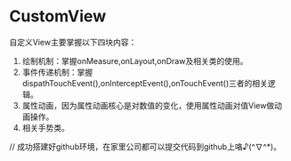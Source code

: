 # CustomView
自定义View主要掌握以下四块内容： 
1. 绘制机制：掌握onMeasure,onLayout,onDraw及相关类的使用。
2. 事件传递机制：掌握dispathTouchEvent(),onInterceptEvent(),onTouchEvent()三者的相关逻辑。
3. 属性动画，因为属性动画核心是对数值的变化，使用属性动画对值View做动画操作。
4. 相关手势类。

// 成功搭建好github环境，在家里公司都可以提交代码到github上咯♪(^∇^*)。
